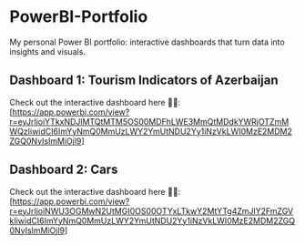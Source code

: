 # PowerBI-Portfolio
My personal Power BI portfolio: interactive dashboards that turn data into insights and visuals.

## Dashboard 1: Tourism Indicators of Azerbaijan
Check out the interactive dashboard here 🔗👀: [https://app.powerbi.com/view?r=eyJrIjoiYTkxNDJlMTQtMTM5OS00MDFhLWE3MmQtMDdkYWRjOTZmMWQzIiwidCI6ImYyNmQ0MmUzLWY2YmUtNDU2Yy1iNzVkLWI0MzE2MDM2ZGQ0NyIsImMiOjl9]

## Dashboard 2: Cars 
Check out the interactive dashboard here 🔗👀: [https://app.powerbi.com/view?r=eyJrIjoiNWU3OGMwN2UtMGI0OS00OTYxLTkwY2MtYTg4ZmJlY2FmZGVkIiwidCI6ImYyNmQ0MmUzLWY2YmUtNDU2Yy1iNzVkLWI0MzE2MDM2ZGQ0NyIsImMiOjl9]
